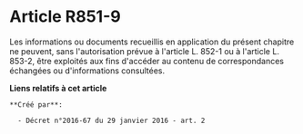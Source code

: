 # Article R851-9

Les informations ou documents recueillis en application du présent chapitre ne peuvent, sans l'autorisation prévue à
l'article L. 852-1 ou à l'article L. 853-2, être exploités aux fins d'accéder au contenu de correspondances échangées ou
d'informations consultées.

**Liens relatifs à cet article**

	**Créé par**:

	  - Décret n°2016-67 du 29 janvier 2016 - art. 2
